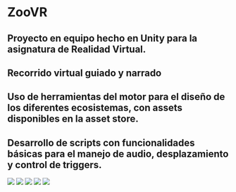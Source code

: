 # ZooVR
Proyecto en equipo hecho en Unity para la asignatura de Realidad Virtual.
---

## Recorrido virtual guiado y narrado
## Uso de herramientas del motor para el diseño de los diferentes ecosistemas, con assets disponibles en la asset store.
## Desarrollo de scripts con funcionalidades básicas para el manejo de audio, desplazamiento y control de triggers.

![](https://media.discordapp.net/attachments/785998608116744202/809138373838503966/unknown.png?width=894&height=559)
![](https://media.discordapp.net/attachments/785998608116744202/809139401577857034/unknown.png?width=894&height=559)
![](https://media.discordapp.net/attachments/785998608116744202/809139815063879690/unknown.png?width=894&height=559)
![](https://media.discordapp.net/attachments/785998608116744202/809140834788311080/unknown.png?width=894&height=559)
![](https://media.discordapp.net/attachments/785998608116744202/809142222188576828/unknown.png?width=894&height=559)
